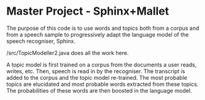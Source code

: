 # Master Project - Sphinx+Mallet

The purpose of this code is to use words and topics both from a corpus and from a speech sample to progressively adapt the language model of the speech recogniser, Sphinx. 

/src/TopicModeller2.java does all the work here.

A topic model is first trained on a corpus from the documents a user reads, writes, etc. Then, speech is read in by the recogniser. The transcript is added to the corpus and the topic model re-trained. The most probable topics are elucidated and most probable words extracted from these topics. The probabilities of these words are then boosted in the language model.
